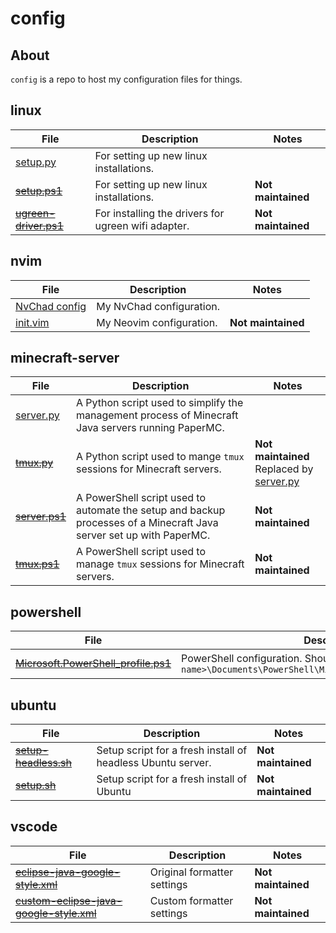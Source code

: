 # config

## About
`config` is a repo to host my configuration files for things.

## linux
| File | Description | Notes |
| --- | --- | --- |
| [setup.py](https://raw.githubusercontent.com/megabyte6/config/main/linux/setup.py) | For setting up new linux installations. |  |
| ~~[setup.ps1](https://raw.githubusercontent.com/megabyte6/config/main/archive/linux/setup.ps1)~~ | For setting up new linux installations. | **Not maintained** |
| ~~[ugreen-driver.ps1](https://raw.githubusercontent.com/megabyte6/config/main/archive/linux/ugreen-driver.ps1)~~ | For installing the drivers for ugreen wifi adapter. | **Not maintained** |

## nvim
| File | Description | Notes |
| --- | --- | --- |
| [NvChad config](https://github.com/megabyte6/config/blob/main/nvim/lua/custom) | My NvChad configuration. |  |
| [init.vim](https://raw.githubusercontent.com/megabyte6/config/main/archive/nvim/init.vim) | My Neovim configuration. | **Not maintained** |

## minecraft-server
| File | Description | Notes |
| --- | --- | --- |
| [server.py](https://raw.githubusercontent.com/megabyte6/config/main/minecraft-server/server.py) | A Python script used to simplify the management process of Minecraft Java servers running PaperMC. |  |
| ~~[tmux.py](https://raw.githubusercontent.com/megabyte6/config/main/archive/minecraft-server/tmux.py)~~ | A Python script used to mange `tmux` sessions for Minecraft servers. | **Not maintained**<br>Replaced by [server.py](https://raw.githubusercontent.com/megabyte6/config/main/minecraft-server/server.py) |
| ~~[server.ps1](https://raw.githubusercontent.com/megabyte6/config/main/archive/minecraft-server/server.ps1)~~ | A PowerShell script used to automate the setup and backup processes of a Minecraft Java server set up with PaperMC. | **Not maintained** |
| ~~[tmux.ps1](https://raw.githubusercontent.com/megabyte6/config/main/archive/minecraft-server/tmux.ps1)~~ | A PowerShell script used to manage `tmux` sessions for Minecraft servers. | **Not maintained** |

## powershell
| File | Description | Notes |
| --- | --- | --- |
| ~~[Microsoft.PowerShell_profile.ps1](https://raw.githubusercontent.com/megabyte6/config/main/archive/powershell/Microsoft.PowerShell_profile.ps1)~~ | PowerShell configuration. Should be located at `C:\Users\<user name>\Documents\PowerShell\Microsoft.PowerShell_profile.ps1` | **Not maintained** |

## ubuntu
| File | Description | Notes |
| --- | --- | --- |
| ~~[setup-headless.sh](https://raw.githubusercontent.com/megabyte6/config/main/archive/ubuntu/setup-headless.sh)~~ | Setup script for a fresh install of headless Ubuntu server. | **Not maintained** |
| ~~[setup.sh](https://raw.githubusercontent.com/megabyte6/config/main/archive/ubuntu/setup.sh)~~ | Setup script for a fresh install of Ubuntu | **Not maintained** |

## vscode
| File | Description | Notes |
| --- | --- | --- |
| ~~[eclipse-java-google-style.xml](https://raw.githubusercontent.com/google/styleguide/gh-pages/eclipse-java-google-style.xml)~~ | Original formatter settings | **Not maintained** |
| ~~[custom-eclipse-java-google-style.xml](https://raw.githubusercontent.com/megabyte6/config/main/archive/vscode/custom-eclipse-java-google-style.xml)~~ | Custom formatter settings | **Not maintained** |
